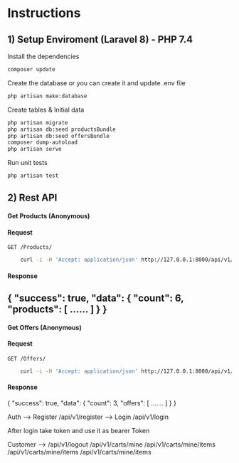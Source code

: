 # Instructions

## 1) Setup Enviroment (Laravel 8) - PHP 7.4

Install the dependencies
```sh
composer update
```

Create the database or you can create it and update .env file
```sh
php artisan make:database
```
Create tables & Initial data
```sh
php artisan migrate
php artisan db:seed productsBundle
php artisan db:seed offersBundle
composer dump-autoload
php artisan serve
```
Run unit tests
```sh
php artisan test
```


## 2) Rest API

#### Get Products (Anonymous)

#### Request

`GET /Products/`
```sh
    curl -i -H 'Accept: application/json' http://127.0.0.1:8000/api/v1/products
```
#### Response

{
    "success": true,
    "data": {
        "count": 6,
        "products": 
        [
           ......
        ]
    }
}
----

#### Get Offers (Anonymous)

#### Request

`GET /Offers/`
```sh
    curl -i -H 'Accept: application/json' http://127.0.0.1:8000/api/v1/offers
```
#### Response

{
    "success": true,
    "data": {
        "count": 3,
        "offers": 
        [
            .......
        ]
    }
}


Auth --> Register      /api/v1/register
	--> Login   /api/v1/login

After login take token and use it as bearer Token

Customer 
--> /api/v1/logout
/api/v1/carts/mine
/api/v1/carts/mine/items
/api/v1/carts/mine/items
/api/v1/carts/mine/items
